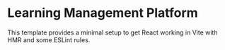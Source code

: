 # Learning Management Platform
This template provides a minimal setup to get React working in Vite with HMR and some ESLint rules.
